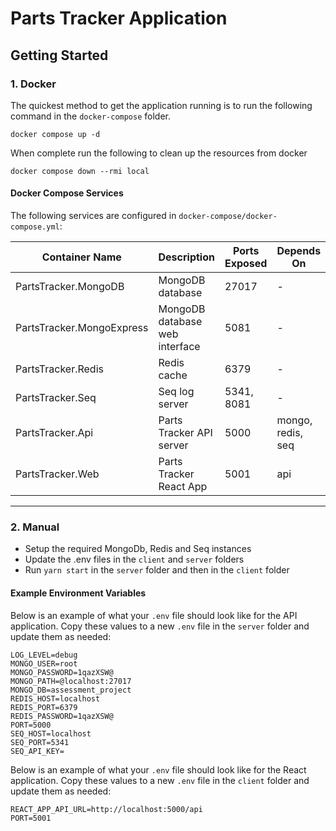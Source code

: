 # Parts Tracker Application

## Getting Started

### 1. Docker

The quickest method to get the application running is to run the following command in the `docker-compose` folder.

```
docker compose up -d
```

When complete run the following to clean up the resources from docker

```
docker compose down --rmi local
```

#### Docker Compose Services

The following services are configured in `docker-compose/docker-compose.yml`:

| Container Name              | Description                       | Ports Exposed    | Depends On         | URL                              |
|-----------------------------|-----------------------------------|------------------|--------------------|-----------------------------------|
| PartsTracker.MongoDB        | MongoDB database                  | 27017            | -                  | -                                 |
| PartsTracker.MongoExpress   | MongoDB database web interface    | 5081             | -                  | [http://localhost:5081](http://localhost:5081) |
| PartsTracker.Redis          | Redis cache                       | 6379             | -                  | -                                 |
| PartsTracker.Seq            | Seq log server                    | 5341, 8081       | -                  | [http://localhost:8081](http://localhost:8081) |
| PartsTracker.Api            | Parts Tracker API server          | 5000             | mongo, redis, seq  | [http://localhost:5000/api-docs](http://localhost:5000/api-docs) |
| PartsTracker.Web            | Parts Tracker React App           | 5001             | api                | [http://localhost:5001](http://localhost:5001) |

---

### 2. Manual

- Setup the required MongoDb, Redis and Seq instances
- Update the .env files in the `client` and `server` folders
- Run `yarn start` in the `server` folder and then in the `client` folder

#### Example Environment Variables

Below is an example of what your `.env` file should look like for the API application. Copy these values to a new `.env` file in the `server` folder and update them as needed:

```env
LOG_LEVEL=debug
MONGO_USER=root
MONGO_PASSWORD=1qazXSW@
MONGO_PATH=@localhost:27017
MONGO_DB=assessment_project
REDIS_HOST=localhost
REDIS_PORT=6379
REDIS_PASSWORD=1qazXSW@
PORT=5000
SEQ_HOST=localhost
SEQ_PORT=5341
SEQ_API_KEY=
```

Below is an example of what your `.env` file should look like for the React application. Copy these values to a new `.env` file in the `client` folder and update them as needed:

```env
REACT_APP_API_URL=http://localhost:5000/api
PORT=5001
```